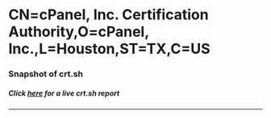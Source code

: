 # CN=cPanel\, Inc. Certification Authority,O=cPanel\, Inc.,L=Houston,ST=TX,C=US
### Snapshot of crt.sh
##### Click [here](https://crt.sh/?q=Serial_00FA0C43AD50CAD53D88C3F04AF77B65C6) for a live crt.sh report

---
